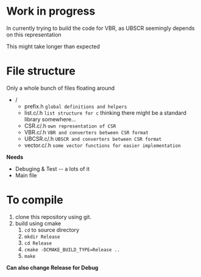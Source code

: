 # Work in progress

In currently trying to build the code for VBR, as UBSCR seemingly depends on this representation

This might take longer than expected

# File structure

Only a whole bunch of files floating around

* /
    * prefix.h `global definitions and helpers`
    * list.c/.h `list structure for c` thinking there might be a standard library somewhere...
    * CSR.c/.h `own representation of CSR`
    * VBR.c/.h `VBR and converters between CSR format`
    * UBCSR.c/.h `UBSCR and converters between CSR format`
    * vector.c/.h `some vector functions for easier implementation`

**Needs**

* Debuging & Test -- a lots of it
* Main file

# To compile

1. clone this repository using git.
2. build using cmake
    1. `cd` to source directory
    1. `mkdir Release`
    2. `cd Release`
    3. `cmake -DCMAKE_BUILD_TYPE=Release ..`
    4. `make`

**Can also change Release for Debug**
